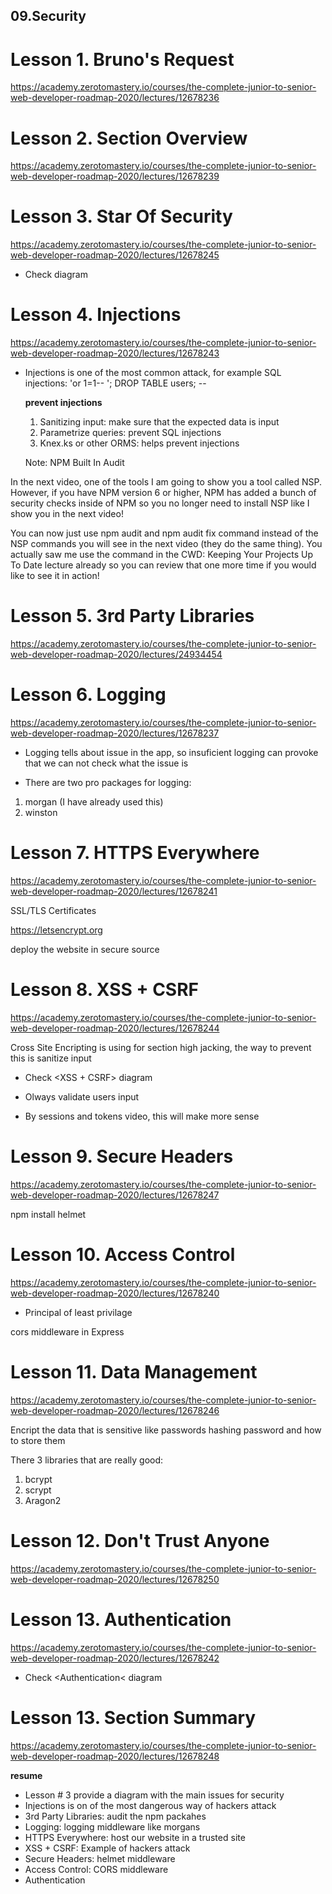 ## 09.Security

# Lesson 1. Bruno's Request

https://academy.zerotomastery.io/courses/the-complete-junior-to-senior-web-developer-roadmap-2020/lectures/12678236

# Lesson 2. Section Overview

https://academy.zerotomastery.io/courses/the-complete-junior-to-senior-web-developer-roadmap-2020/lectures/12678239

# Lesson 3. Star Of Security

https://academy.zerotomastery.io/courses/the-complete-junior-to-senior-web-developer-roadmap-2020/lectures/12678245

- Check <security> diagram

# Lesson 4. Injections

https://academy.zerotomastery.io/courses/the-complete-junior-to-senior-web-developer-roadmap-2020/lectures/12678243

- Injections is one of the most common attack, for example SQL injections:
  'or 1=1--
  '; DROP TABLE users; --

  **prevent injections**

  1. Sanitizing input: make sure that the expected data is input
  2. Parametrize queries: prevent SQL injections
  3. Knex.ks or other ORMS: helps prevent injections

  Note: NPM Built In Audit

In the next video, one of the tools I am going to show you a tool called NSP. However, if you have NPM version 6 or higher, NPM has added a bunch of security checks inside of NPM so you no longer need to install NSP like I show you in the next video!

You can now just use npm audit and npm audit fix command instead of the NSP commands you will see in the next video (they do the same thing). You actually saw me use the command in the CWD: Keeping Your Projects Up To Date lecture already so you can review that one more time if you would like to see it in action!

# Lesson 5. 3rd Party Libraries

https://academy.zerotomastery.io/courses/the-complete-junior-to-senior-web-developer-roadmap-2020/lectures/24934454

# Lesson 6. Logging

https://academy.zerotomastery.io/courses/the-complete-junior-to-senior-web-developer-roadmap-2020/lectures/12678237

- Logging tells about issue in the app, so insuficient logging can provoke that we can not check what the issue is

- There are two pro packages for logging:

1. morgan (I have already used this)
2. winston

# Lesson 7. HTTPS Everywhere

https://academy.zerotomastery.io/courses/the-complete-junior-to-senior-web-developer-roadmap-2020/lectures/12678241

SSL/TLS Certificates

https://letsencrypt.org

deploy the website in secure source

# Lesson 8. XSS + CSRF

https://academy.zerotomastery.io/courses/the-complete-junior-to-senior-web-developer-roadmap-2020/lectures/12678244

Cross Site Encripting is using for section high jacking, the way to prevent this is sanitize input

- Check <XSS + CSRF> diagram

* Olways validate users input

* By sessions and tokens video, this will make more sense

# Lesson 9. Secure Headers

https://academy.zerotomastery.io/courses/the-complete-junior-to-senior-web-developer-roadmap-2020/lectures/12678247

npm install helmet

# Lesson 10. Access Control

https://academy.zerotomastery.io/courses/the-complete-junior-to-senior-web-developer-roadmap-2020/lectures/12678240

- Principal of least privilage

cors middleware in Express

# Lesson 11. Data Management

https://academy.zerotomastery.io/courses/the-complete-junior-to-senior-web-developer-roadmap-2020/lectures/12678246

Encript the data that is sensitive like passwords
hashing password and how to store them

There 3 libraries that are really good:

1. bcrypt
2. scrypt
3. Aragon2

# Lesson 12. Don't Trust Anyone

https://academy.zerotomastery.io/courses/the-complete-junior-to-senior-web-developer-roadmap-2020/lectures/12678250

# Lesson 13. Authentication

https://academy.zerotomastery.io/courses/the-complete-junior-to-senior-web-developer-roadmap-2020/lectures/12678242

- Check <Authentication< diagram

# Lesson 13. Section Summary

https://academy.zerotomastery.io/courses/the-complete-junior-to-senior-web-developer-roadmap-2020/lectures/12678248

**resume**

- Lesson # 3 provide a diagram with the main issues for security
- Injections is on of the most dangerous way of hackers attack
- 3rd Party Libraries: audit the npm packahes
- Logging: logging middleware like morgans
- HTTPS Everywhere: host our website in a trusted site
- XSS + CSRF: Example of hackers attack
- Secure Headers: helmet middleware
- Access Control: CORS middleware
- Authentication

